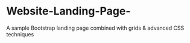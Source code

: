 # Website-Landing-Page-
A sample Bootstrap landing page combined with grids &amp; advanced CSS techniques
